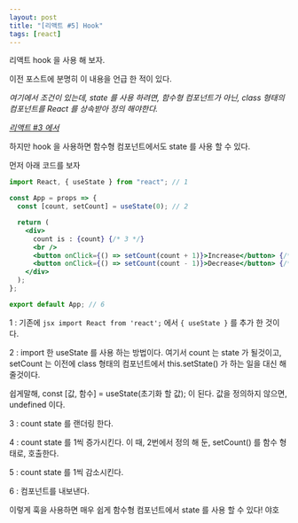 ```yaml
---
layout: post
title: "[리액트 #5] Hook"
tags: [react]
---
```


리액트 hook 을 사용 해 보자.

이전 포스트에 분명히 이 내용을 언급 한 적이 있다.

_여기에서 조건이 있는데, state 를 사용 하려면, 함수형 컴포넌트가 아닌, class 형태의 컴포넌트를 React 를 상속받아 정의 해야한다._

[_리액트 #3 에서_](/2019/05/13/3-react/)

하지만 hook 을 사용하면 함수형 컴포넌트에서도 state 를 사용 할 수 있다.

먼저 아래 코드를 보자

```jsx
import React, { useState } from "react"; // 1

const App = props => {
  const [count, setCount] = useState(0); // 2

  return (
    <div>
      count is : {count} {/* 3 */}
      <br />
      <button onClick={() => setCount(count + 1)}>Increase</button> {/* 4 */}
      <button onClick={() => setCount(count - 1)}>Decrease</button> {/* 5 */}
    </div>
  );
};

export default App; // 6
```

1 : 기존에 `jsx import React from 'react';` 에서 `{ useState }` 를 추가 한 것이다.

2 : import 한 useState 를 사용 하는 방법이다. 여기서 count 는 state 가 될것이고, setCount 는 이전에 class 형태의 컴포넌트에서 this.setState() 가 하는 일을 대신 해줄것이다.

쉽게말해, const [값, 함수] = useState(초기화 할 값); 이 된다. 값을 정의하지 않으면, undefined 이다.

3 : count state 를 랜더링 한다.

4 : count state 를 1씩 증가시킨다. 이 때, 2번에서 정의 해 둔, setCount() 를 함수 형태로, 호출한다.

5 : count state 를 1씩 감소시킨다.

6 : 컴포넌트를 내보낸다.

이렇게 훅을 사용하면 매우 쉽게 함수형 컴포넌트에서 state 를 사용 할 수 있다! 야호
